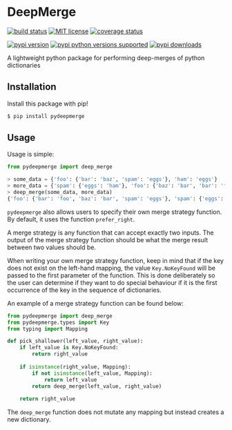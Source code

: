 # DeepMerge

[![build status](https://img.shields.io/github/workflow/status/taliamax/pydeepmerge/build)](https://github.com/taliamax/pydeepmerge/actions) [![MIT license](https://img.shields.io/pypi/l/pydeepmerge)](https://github.com/taliamax/pydeepmerge/blob/master/LICENSE) [![coverage status](https://img.shields.io/coveralls/github/taliamax/pydeepmerge)](https://coveralls.io/github/taliamax/pydeepmerge)

[![pypi version](https://img.shields.io/pypi/v/pydeepmerge)](https://pypi.org/project/pydeepmerge/) [![pypi python versions supported](https://img.shields.io/pypi/pyversions/pydeepmerge)](https://pypi.org/project/pydeepmerge/) [![pypi downloads](https://img.shields.io/pypi/dm/pydeepmerge)](https://pypi.org/project/pydeepmerge/)

A lightweight python package for performing deep-merges of python dictionaries

## Installation

Install this package with pip!

```bash
$ pip install pydeepmerge
```


## Usage

Usage is simple:

```python
from pydeepmerge import deep_merge

> some_data = {'foo': {'bar': 'baz', 'spam': 'eggs'}, 'ham': 'eggs'}
> more_data = {'spam': {'eggs': 'ham'}, 'foo': {'baz': 'bar', 'bar': 'foo'}}
> deep_merge(some_data, more_data)
{'foo': {'bar': 'foo', 'baz': 'bar', 'spam': 'eggs'}, 'spam': {'eggs': 'ham'}, 'ham': 'eggs'}
```

`pydeepmerge` also allows users to specify their own merge strategy function. By default, it uses the function `prefer_right`.

A merge strategy is any function that can accept exactly two inputs. The output of the merge strategy function should be what the merge result between two values should be.

When writing your own merge strategy function, keep in mind that if the key does not exist on the left-hand mapping, the value `Key.NoKeyFound` will be passed to the first parameter of the function. This is done deliberately so the user can determine if they want to do special behaviour if it is the first occurrence of the key in the sequence of dictionaries.

An example of a merge strategy function can be found below:

```python
from pydeepmerge import deep_merge
from pydeepmerge.types import Key
from typing import Mapping

def pick_shallower(left_value, right_value):
    if left_value is Key.NoKeyFound:
        return right_value
    
    if isinstance(right_value, Mapping):
        if not isinstance(left_value, Mapping):
            return left_value
        return deep_merge(left_value, right_value)
    
    return right_value
```

The `deep_merge` function does not mutate any mapping but instead creates a new dictionary.